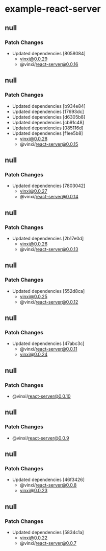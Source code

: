 # example-react-server

## null

### Patch Changes

- Updated dependencies [8058084]
  - vinxi@0.0.29
  - @vinxi/react-server@0.0.16

## null

### Patch Changes

- Updated dependencies [b934e84]
- Updated dependencies [17693dc]
- Updated dependencies [d6305b8]
- Updated dependencies [cb91c48]
- Updated dependencies [085116d]
- Updated dependencies [f1ee5b8]
  - vinxi@0.0.28
  - @vinxi/react-server@0.0.15

## null

### Patch Changes

- Updated dependencies [7803042]
  - vinxi@0.0.27
  - @vinxi/react-server@0.0.14

## null

### Patch Changes

- Updated dependencies [2b17e0d]
  - vinxi@0.0.26
  - @vinxi/react-server@0.0.13

## null

### Patch Changes

- Updated dependencies [552d8ca]
  - vinxi@0.0.25
  - @vinxi/react-server@0.0.12

## null

### Patch Changes

- Updated dependencies [47abc3c]
  - @vinxi/react-server@0.0.11
  - vinxi@0.0.24

## null

### Patch Changes

- @vinxi/react-server@0.0.10

## null

### Patch Changes

- @vinxi/react-server@0.0.9

## null

### Patch Changes

- Updated dependencies [46f3426]
  - @vinxi/react-server@0.0.8
  - vinxi@0.0.23

## null

### Patch Changes

- Updated dependencies [5834c1a]
  - vinxi@0.0.22
  - @vinxi/react-server@0.0.7
